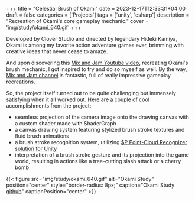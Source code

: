 +++
title = "Celestial Brush of Okami"
date = 2023-12-17T12:33:31+04:00
draft = false
categories = ['Projects']
tags = ['unity', 'csharp']
description = "Recreation of Okami's core gameplay mechanic."
cover = 'img/study/okami_640.gif'
+++

Developed by Clover Studio and directed by legendary Hideki Kamiya, Okami is among my favorite action adventure games ever, brimming with creative ideas that never cease to amaze.

And upon discovering this [Mix and Jam Youtube video](https://www.youtube.com/watch?v=yuQXeaYBuuM), recreating Okami's brush mechanic, I got inspired to try and do so myself as well. 
By the way, [Mix and Jam channel](https://www.youtube.com/@mixandjam) is fantastic, full of really impressive gameplay recreations.

So, the project itself turned out to be quite challenging but immensely satisfying when it all worked out. Here are a couple of cool accomplishments from the project:
- seamless projection of the camera image onto the drawing canvas with a custom shader made with ShaderGraph
- a canvas drawing system featuring stylized brush stroke textures and fluid brush animations
- a brush stroke recognition system, utilizing [$P Point-Cloud Recognizer solution for Unity](https://github.com/DaVikingCode/PDollar-Unity)
- interpretation of a brush stroke gesture and its projection into the game world, resulting in actions like a tree-cutting slash attack or a cherry bomb

{{< figure src="img/study/okami_640.gif" alt="Okami Study" position="center" style="border-radius: 8px;" caption="Okami Study [github](https://github.com/TheCHead/OkamiStudy)" captionPosition="center" >}}
